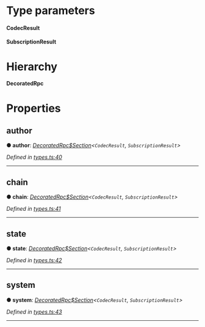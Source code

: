 

# Type parameters
#### CodecResult 
#### SubscriptionResult 
# Hierarchy

**DecoratedRpc**

# Properties

<a id="author"></a>

##  author

**● author**: *[DecoratedRpc$Section](_types_.decoratedrpc_section.md)<`CodecResult`, `SubscriptionResult`>*

*Defined in [types.ts:40](https://github.com/polkadot-js/api/blob/4ee77dc/packages/api/src/types.ts#L40)*

___
<a id="chain"></a>

##  chain

**● chain**: *[DecoratedRpc$Section](_types_.decoratedrpc_section.md)<`CodecResult`, `SubscriptionResult`>*

*Defined in [types.ts:41](https://github.com/polkadot-js/api/blob/4ee77dc/packages/api/src/types.ts#L41)*

___
<a id="state"></a>

##  state

**● state**: *[DecoratedRpc$Section](_types_.decoratedrpc_section.md)<`CodecResult`, `SubscriptionResult`>*

*Defined in [types.ts:42](https://github.com/polkadot-js/api/blob/4ee77dc/packages/api/src/types.ts#L42)*

___
<a id="system"></a>

##  system

**● system**: *[DecoratedRpc$Section](_types_.decoratedrpc_section.md)<`CodecResult`, `SubscriptionResult`>*

*Defined in [types.ts:43](https://github.com/polkadot-js/api/blob/4ee77dc/packages/api/src/types.ts#L43)*

___

